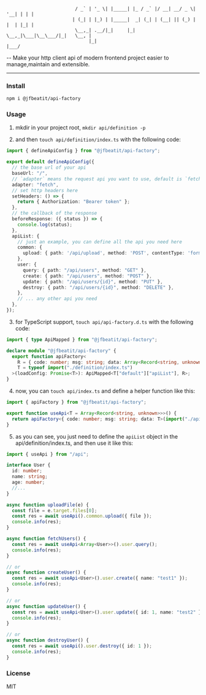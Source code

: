 ```
                         / _` | '_ \| |_____| |_ / _` |/ __| __/ _ \| '__| | | |
                        | (_| | |_) | |_____|  _| (_| | (__| || (_) | |  | |_| |
                         \__,_| .__/|_|     |_|  \__,_|\___|\__\___/|_|   \__, |
                              |_|                                         |___/
```

-- Make your http client api of modern frontend project easier to manage,maintain and extensible.

---

### Install

```bash
npm i @jfbeatit/api-factory
```

### Usage

1. mkdir in your project root, `mkdir api/definition -p`

2. and then `touch api/definition/index.ts` with the following code:

```ts
import { defineApiConfig } from "@jfbeatit/api-factory";

export default defineApiConfig({
  // the base url of your api
  baseUrl: "/",
  // `adapter` means the request api you want to use, default is `fetch`
  adapter: "fetch",
  // set http headers here
  setHeaders: () => {
    return { Authorization: "Bearer token" };
  },
  // the callback of the response
  beforeResponse: ({ status }) => {
    console.log(status);
  },
  apiList: {
    // just an example, you can define all the api you need here
    common: {
      upload: { path: '/api/upload', method: 'POST', contentType: 'form' // default is `json` },
    },
    user: {
      query: { path: "/api/users", method: "GET" },
      create: { path: "/api/users", method: "POST" },
      update: { path: "/api/users/{id}", method: "PUT" },
      destroy: { path: "/api/users/{id}", method: "DELETE" },
    },
    // ... any other api you need
  },
});
```

3. for TypeScript support, `touch api/api-factory.d.ts` with the following code:

```ts
import { type ApiMapped } from "@jfbeatit/api-factory";

declare module "@jfbeatit/api-factory" {
  export function apiFactory<
    R = { code: number; msg: string; data: Array<Record<string, unknown>> },
    T = typeof import("./definition/index.ts")
  >(loadConfig: Promise<T>): ApiMapped<T["default"]["apiList"], R>;
}
```

4. now, you can `touch api/index.ts` and define a helper function like this:

```ts
import { apiFactory } from "@jfbeatit/api-factory";

export function useApi<T = Array<Record<string, unknown>>>() {
  return apiFactory<{ code: number; msg: string; data: T>(import("./api/definition/index.ts"));
}
```
5. as you can see, you just need to define the `apiList` object in the api/definition/index.ts, and then use it like this:

```ts
import { useApi } from "/api";

interface User {
  id: number;
  name: string;
  age: number;
  //...
}

async function uploadFile(e) {
  const file = e.target.files[0];
  const res = await useApi().common.upload({ file });
  console.info(res);
}

async function fetchUsers() {
  const res = await useApi<Array<User>>().user.query();
  console.info(res);
}

// or
async function createUser() {
  const res = await useApi<User>().user.create({ name: "test1" });
  console.info(res);
}

// or
async function updateUser() {
  const res = await useApi<User>().user.update({ id: 1, name: "test2" });
  console.info(res);
}

// or
async function destroyUser() {
  const res = await useApi().user.destroy({ id: 1 });
  console.info(res);
}
```

### License

MIT
